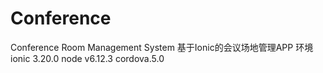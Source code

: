 # Conference
Conference Room Management System
基于Ionic的会议场地管理APP
环境 ionic 3.20.0 node v6.12.3 cordova.5.0
